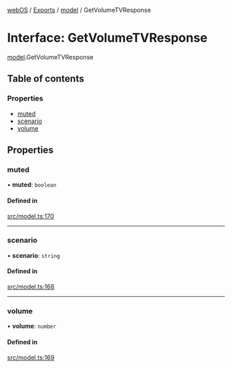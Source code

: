 [webOS](../README.md) / [Exports](../modules.md) / [model](../modules/model.md) / GetVolumeTVResponse

# Interface: GetVolumeTVResponse

[model](../modules/model.md).GetVolumeTVResponse

## Table of contents

### Properties

- [muted](model.GetVolumeTVResponse.md#muted)
- [scenario](model.GetVolumeTVResponse.md#scenario)
- [volume](model.GetVolumeTVResponse.md#volume)

## Properties

### muted

• **muted**: `boolean`

#### Defined in

[src/model.ts:170](https://github.com/Dabolus/webos-tv/blob/a44bbc5/src/model.ts#L170)

___

### scenario

• **scenario**: `string`

#### Defined in

[src/model.ts:168](https://github.com/Dabolus/webos-tv/blob/a44bbc5/src/model.ts#L168)

___

### volume

• **volume**: `number`

#### Defined in

[src/model.ts:169](https://github.com/Dabolus/webos-tv/blob/a44bbc5/src/model.ts#L169)
